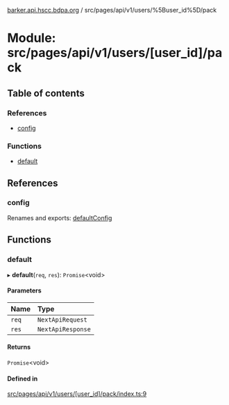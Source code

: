 [barker.api.hscc.bdpa.org][1] / src/pages/api/v1/users/%5Buser_id%5D/pack

# Module: src/pages/api/v1/users/\[user_id]/pack

## Table of contents

### References

- [config][2]

### Functions

- [default][3]

## References

### config

Renames and exports: [defaultConfig][4]

## Functions

### default

▸ **default**(`req`, `res`): `Promise`\<void>

#### Parameters

| Name  | Type              |
| :---- | :---------------- |
| `req` | `NextApiRequest`  |
| `res` | `NextApiResponse` |

#### Returns

`Promise`\<void>

#### Defined in

[src/pages/api/v1/users/\[user_id\]/pack/index.ts:9][5]

[1]: ../README.md
[2]: src_pages_api_v1_users__user_id__pack.md#config
[3]: src_pages_api_v1_users__user_id__pack.md#default
[4]: src_backend_middleware.md#defaultconfig

[5]:
https://github.com/nhscc/barker.api.hscc.bdpa.org/blob/b8087e9/src/pages/api/v1/users/[user_id]/pack/index.ts#L9
